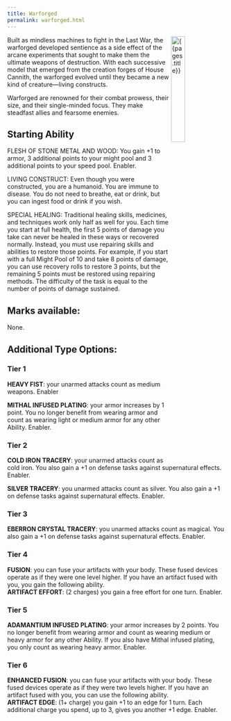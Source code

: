 ```yaml
---
title: Warforged
permalink: warforged.html
---
```


<img src='images/races/{{page.title}}.png' alt='{{pages.title}}' style="float:right; width:25%;">

Built as mindless machines to fight in the Last War, the warforged developed sentience as a side effect of the arcane experiments that sought to make them the ultimate weapons of destruction. With each successive model that emerged from the creation forges of House Cannith, the warforged evolved until they became a new kind of creature—living constructs.

Warforged are renowned for their combat prowess, their size, and their single-minded focus. They make steadfast allies and fearsome enemies.

## Starting Ability
FLESH OF STONE METAL AND WOOD: You gain +1 to armor, 3 additional points to your might pool and 3 additional points to your speed pool. Enabler.

LIVING CONSTRUCT: Even though you were constructed, you are a humanoid. You are immune to disease. You do not need to breathe, eat or drink, but you can ingest food or drink if you wish.

SPECIAL HEALING: Traditional healing skills, medicines, and techniques work only half as well for you. Each time you start at full health, the first 5 points of damage you take can never be healed in these ways or recovered normally. Instead, you must use repairing skills and abilities to restore those points. For example, if you start with a full Might Pool of 10 and take 8 points of damage, you can use recovery rolls to restore 3 points, but the remaining 5 points must be restored using repairing methods. The difficulty of the task is equal to the number of points of damage sustained.

## Marks available:
None.

## Additional Type Options:
### Tier 1
**HEAVY FIST**: your unarmed attacks count as medium weapons. Enabler

**MITHAL INFUSED PLATING**: your armor increases by 1 point. You no longer benefit from wearing armor and count as wearing light or medium armor for any other Ability. Enabler.

### Tier 2
**COLD IRON TRACERY**: your unarmed attacks count as cold iron. You also gain a +1 on defense tasks against supernatural effects. Enabler.

**SILVER TRACERY**: you unarmed attacks count as silver. You also gain a +1 on defense tasks against supernatural effects. Enabler.

### Tier 3
**EBERRON CRYSTAL TRACERY**: you unarmed attacks count as magical. You also gain a +1 on defense tasks against supernatural effects. Enabler.

### Tier 4
**FUSION**: you can fuse your artifacts with your body. These fused devices operate as if they were one level higher. If you have an artifact fused with you, you gain the following ability.  
**ARTIFACT EFFORT**: (2 charges) you gain a free effort for one turn. Enabler. 

### Tier 5
**ADAMANTIUM INFUSED PLATING**: your armor increases by 2 points. You no longer benefit from wearing armor and count as wearing medium or heavy armor for any other Ability. If you also have Mithal infused plating, you only count as wearing heavy armor. Enabler.

### Tier 6
**ENHANCED FUSION**: you can fuse your artifacts with your body. These fused devices operate as if they were two levels higher. If you have an artifact fused with you, you can use the following ability.  
**ARTIFACT EDGE**: (1+ charge) you gain +1 to an edge for 1 turn. Each additional charge you spend, up to 3, gives you another +1 edge. Enabler.